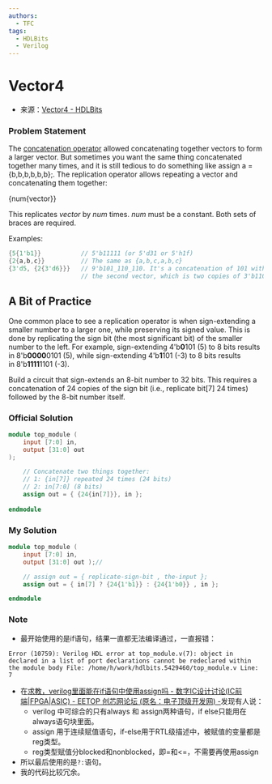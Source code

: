 ```yaml
---
authors:
  - TFC
tags:
  - HDLBits
  - Verilog
---
```

# Vector4
- 来源：[Vector4 - HDLBits](https://hdlbits.01xz.net/wiki/Vector4)

### Problem Statement

The [concatenation operator](https://hdlbits.01xz.net/wiki/Vector3 "Vector3") allowed concatenating together vectors to form a larger vector. But sometimes you want the same thing concatenated together many times, and it is still tedious to do something like assign a = {b,b,b,b,b,b};. The replication operator allows repeating a vector and concatenating them together:

{num{vector}}

This replicates _vector_ by _num_ times. _num_ must be a constant. Both sets of braces are required.

Examples:
```Verilog
{5{1'b1}}           // 5'b11111 (or 5'd31 or 5'h1f)
{2{a,b,c}}          // The same as {a,b,c,a,b,c}
{3'd5, {2{3'd6}}}   // 9'b101_110_110. It's a concatenation of 101 with
                    // the second vector, which is two copies of 3'b110.
```
## A Bit of Practice

One common place to see a replication operator is when sign-extending a smaller number to a larger one, while preserving its signed value. This is done by replicating the sign bit (the most significant bit) of the smaller number to the left. For example, sign-extending 4'b**0**101 (5) to 8 bits results in 8'b**0000**0101 (5), while sign-extending 4'b**1**101 (-3) to 8 bits results in 8'b**1111**1101 (-3).

Build a circuit that sign-extends an 8-bit number to 32 bits. This requires a concatenation of 24 copies of the sign bit (i.e., replicate bit[7] 24 times) followed by the 8-bit number itself.

### Official Solution

```Verilog
module top_module (
	input [7:0] in,
	output [31:0] out
);

	// Concatenate two things together:
	// 1: {in[7]} repeated 24 times (24 bits)
	// 2: in[7:0] (8 bits)
	assign out = { {24{in[7]}}, in };
	
endmodule
```

### My Solution

```Verilog
module top_module (
    input [7:0] in,
    output [31:0] out );//

    // assign out = { replicate-sign-bit , the-input };
    assign out = { in[7] ? {24{1'b1}} : {24{1'b0}} , in };

endmodule
```

### Note

- 最开始使用的是if语句，结果一直都无法编译通过，一直报错：
```
Error (10759): Verilog HDL error at top_module.v(7): object in declared in a list of port declarations cannot be redeclared within the module body File: /home/h/work/hdlbits.5429460/top_module.v Line: 7
```
- 在[求教，verilog里面能在if语句中使用assign吗 - 数字IC设计讨论(IC前端|FPGA|ASIC) - EETOP 创芯网论坛 (原名：电子顶级开发网) -](https://bbs.eetop.cn/thread-308613-1-1.html)发现有人说：
	- verilog 中可综合的只有always 和 assign两种语句，if else只能用在always语句块里面。
	- assign 用于连续赋值语句，if-else用于RTL级描述中，被赋值的变量都是reg类型。  
	- reg类型赋值分blocked和nonblocked，即=和<=，不需要再使用assign
- 所以最后使用的是`?:`语句。
- 我的代码比较冗余。